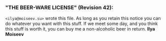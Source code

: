 ### "THE BEER-WARE LICENSE" (Revision 42):
`<ilya@moiseev.su>` wrote this file.  As long as you retain this notice you
can do whatever you want with this stuff. If we meet some day, and you think
this stuff is worth it, you can buy me a non-alcoholic beer in return. **Ilya Moiseev**

